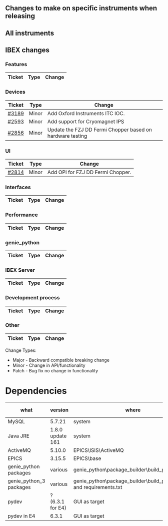 ## Changes to make on specific instruments when releasing

## All instruments

## IBEX changes

### Features

| Ticket | Type  | Change |
| ------ | ------| ------------- |

### Devices

| Ticket | Type  | Change |
| ------ | ------| ------------- |
| [#3189](https://github.com/ISISComputingGroup/IBEX/issues/3189) | Minor | Add Oxford Instruments ITC IOC. |
| [#2593](https://github.com/ISISComputingGroup/IBEX/issues/2593) | Minor | Add support for Cryomagnet IPS |
| [#2856](https://github.com/ISISComputingGroup/IBEX/issues/2856) | Minor | Update the FZJ DD Fermi Chopper based on hardware testing |


### UI

| Ticket | Type  | Change |
| ------ | ----  | ------------- |
| [#2814](https://github.com/ISISComputingGroup/IBEX/issues/2814) | Minor | Add OPI for FZJ DD Fermi Chopper. |

### Interfaces

| Ticket | Type  | Change |
| ------ | ------| ------------- |


### Performance

| Ticket | Type  | Change |
| ------ | ------| ------------- |

### genie_python

| Ticket | Type  | Change |
| ------ | ------| ------------- |


### IBEX Server

| Ticket | Type  | Change |
| ------ | ------| ------------- |

### Development process

| Ticket | Type  | Change |
| ------ | ------| ------------- |

### Other

| Ticket | Type  | Change |
| ------ | ------| ------------- |

Change Types: 

* Major - Backward compatible breaking change
* Minor - Change in API/functionality
* Patch - Bug fix no change in functionality

# Dependencies

what | version | where | last updated/checked
---- | ------- | ----- | --------------------
MySQL | 5.7.21 | system | 	24-01-2018
Java JRE | 1.8.0 update 161 | system | 	24-01-2018
ActiveMQ | 5.10.0 | EPICS\ISIS\ActiveMQ | out of date
EPICS | 3.15.5 | EPICS\base | ?
genie_python packages | various | genie_python\package_builder\build_python.bat | 9/2017
genie_python_3 packages | various | genie_python\package_builder\build_python_3.bat and requirements.txt | 9/2017
pydev | ? (6.3.1 for E4) | GUI as target | out of date (7/3/2014 for e4)
pydev in E4 | 6.3.1 | GUI as target | 7/3/2014
